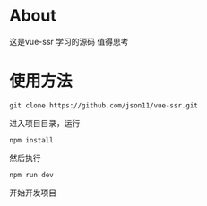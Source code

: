 # About
这是vue-ssr 学习的源码  值得思考

# 使用方法
```
git clone https://github.com/json11/vue-ssr.git
```
进入项目目录，运行
```
npm install
```
然后执行
```
npm run dev
```
开始开发项目